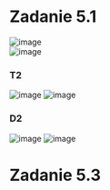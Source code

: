 # Zadanie 5.1
![image](https://user-images.githubusercontent.com/85616944/143301752-43a935db-f279-472c-af88-2031db7e1b69.png)
</br>
![image](https://user-images.githubusercontent.com/85616944/143302590-b18fb705-0f6f-4c21-a577-98422f7df568.png)
</br>
### T2
![image](https://user-images.githubusercontent.com/85616944/143303141-7dfc1d2f-6335-40f4-93a9-62b842be59a2.png)
![image](https://user-images.githubusercontent.com/85616944/143303252-1ea25972-577f-4869-99ce-93bb4456e9c3.png)
### D2
![image](https://user-images.githubusercontent.com/85616944/143303389-48096732-fcb6-429b-8e5d-ac6829b9075c.png)
![image](https://user-images.githubusercontent.com/85616944/143303425-bf912b75-8f2d-430e-a181-5c29fb97f1be.png)


# Zadanie 5.3
